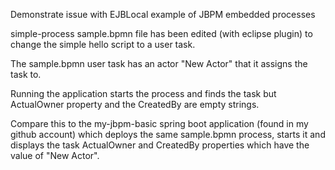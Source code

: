 Demonstrate issue with EJBLocal example of JBPM embedded processes

simple-process sample.bpmn file has been edited (with eclipse plugin) to change the simple hello script to a user task. 

The sample.bpmn user task has an actor "New Actor" that it assigns the task to.

Running the application starts the process and finds the task but ActualOwner property and the CreatedBy are empty strings.

Compare this to the my-jbpm-basic spring boot application (found in my github account) which deploys the same sample.bpmn process, starts it and displays the task ActualOwner and CreatedBy properties which have the value of "New Actor".

